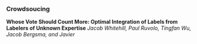 ### Crowdsoucing

**Whose Vote Should Count More: Optimal Integration of Labels from Labelers of Unknown Expertise**
*Jacob Whitehill, Paul Ruvolo, Tingfan Wu, Jacob Bergsma, and Javier*
